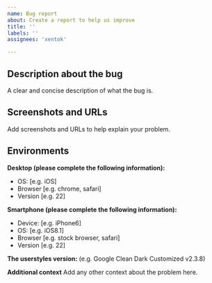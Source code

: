 ```yaml
---
name: Bug report
about: Create a report to help us improve
title: ''
labels: ''
assignees: 'xentok'

---
```


## Description about the bug
A clear and concise description of what the bug is.

## Screenshots and URLs
Add screenshots and URLs to help explain your problem.

## Environments
**Desktop (please complete the following information):**
 - OS: [e.g. iOS]
 - Browser [e.g. chrome, safari]
 - Version [e.g. 22]

**Smartphone (please complete the following information):**
 - Device: [e.g. iPhone6]
 - OS: [e.g. iOS8.1]
 - Browser [e.g. stock browser, safari]
 - Version [e.g. 22]

**The userstyles version:**
(e.g. Google Clean Dark Customized v2.3.8)

**Additional context**
Add any other context about the problem here.
